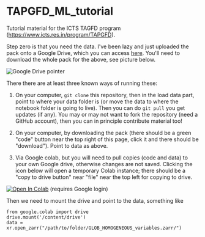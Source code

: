 # TAPGFD_ML_tutorial

Tutorial material for the ICTS TAGFD program (https://www.icts.res.in/program/TAPGFD). 

Step zero is that you need the data. I've been lazy and just uploaded the pack onto a Google Drive, which you can access [here](https://drive.google.com/drive/folders/1JJ0cpshu6-JE8wp93UsHuqy6V33rQy7s?usp=sharing). You'll need to download the whole pack for the above, see picture below.

![Google Drive pointer](https://i.imgur.com/QLpt4MM.png)

There there are at least three known ways of running these:

1) On your computer, `git clone` this repository, then in the load data part, point to where your data folder is (or move the data to where the notebook folder is going to live). Then you can do `git pull` you get updates (if any). You may or may not want to fork the repository (need a GitHub account), then you can in principle contribute material too!

2) On your computer, by downloading the pack (there should be a green "code" button near the top right of this page, click it and there should be "download"). Point to data as above.

3) Via Google colab, but you will need to pull copies (code and data) to your own Google drive, otherwise changes are not saved. Clicking the icon below will open a temporary Colab instance; there should be a "copy to drive button" near "file" near the top left for copying to drive.

[![Open In Colab](https://colab.research.google.com/assets/colab-badge.svg)](https://colab.research.google.com/github/julianmak/TAPGFD_ML_tutorial/blob/main/) (requires Google login)

Then we need to mount the drive and point to the data, something like

```
from google.colab import drive
drive.mount('/content/drive')
data = xr.open_zarr("/path/to/folder/GLOB_HOMOGENEOUS_variables.zarr/")
```
